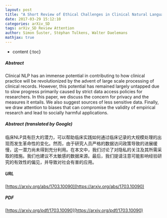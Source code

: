 ```yaml
---
layout: post
title: "A Short Review of Ethical Challenges in Clinical Natural Language Processing"
date: 2017-03-29 15:12:10
categories: arXiv_SD
tags: arXiv_SD Review Attention
author: Simon Šuster, Stéphan Tulkens, Walter Daelemans
mathjax: true
---
```


* content
{:toc}

##### Abstract
Clinical NLP has an immense potential in contributing to how clinical practice will be revolutionized by the advent of large scale processing of clinical records. However, this potential has remained largely untapped due to slow progress primarily caused by strict data access policies for researchers. In this paper, we discuss the concern for privacy and the measures it entails. We also suggest sources of less sensitive data. Finally, we draw attention to biases that can compromise the validity of empirical research and lead to socially harmful applications.

##### Abstract (translated by Google)
临床NLP具有巨大的潜力，可以帮助临床实践如何通过临床记录的大规模处理的出现而发生革命性的变化。然而，由于研究人员严格的数据访问政策导致的进展缓慢，这一潜力尚未得到充分利用。在本文中，我们讨论了对隐私的关注及其所需采取的措施。我们也建议不太敏感的数据来源。最后，我们提请注意可能影响经验研究的有效性的偏见，并导致对社会有害的应用。

##### URL
[https://arxiv.org/abs/1703.10090](https://arxiv.org/abs/1703.10090)

##### PDF
[https://arxiv.org/pdf/1703.10090](https://arxiv.org/pdf/1703.10090)

